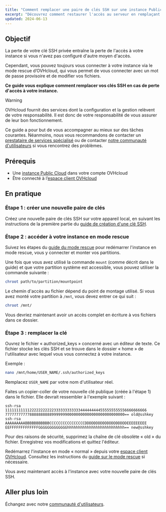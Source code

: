 ```yaml
---
title: "Comment remplacer une paire de clés SSH sur une instance Public Cloud"
excerpt: "Découvrez comment restaurer l'accès au serveur en remplaçant une paire de clés SSH par une nouvelle en cas de perte de votre clé privée"
updated: 2024-06-13
---
```


## Objectif

La perte de votre clé SSH privée entraîne la perte de l'accès à votre instance si vous n'avez pas configuré d'autre moyen d'accès.

Cependant, vous pouvez toujours vous connecter à votre instance via le mode rescue d’OVHcloud, qui vous permet de vous connecter avec un mot de passe provisoire et de modifier vos fichiers.

**Ce guide vous explique comment remplacer vos clés SSH en cas de perte d'accès à votre instance.**

> [!warning]
> OVHcloud fournit des services dont la configuration et la gestion relèvent de votre responsabilité. Il est donc de votre responsabilité de vous assurer de leur bon fonctionnement.
>
> Ce guide a pour but de vous accompagner au mieux sur des tâches courantes. Néanmoins, nous vous recommandons de contacter un [prestataire de services spécialisé](/links/partner) ou de contacter [notre communauté d'utilisateurs](/links/community) si vous rencontrez des problèmes.
>

## Prérequis

- Une [instance Public Cloud](/links/public-cloud/public-cloud) dans votre compte OVHcloud
- Être connecté à l’[espace client OVHcloud](/links/manager)

## En pratique

### Étape 1 : créer une nouvelle paire de clés

Créez une nouvelle paire de clés SSH sur votre appareil local, en suivant les instructions de la première partie du [guide de création d'une clé SSH](/pages/bare_metal_cloud/dedicated_servers/creating-ssh-keys-dedicated).

### Étape 2 : accéder à votre instance en mode rescue

Suivez les étapes du [guide du mode rescue](/pages/public_cloud/compute/put_an_instance_in_rescue_mode) pour redémarrer l'instance en mode rescue, vous y connecter et monter vos partitions.

Une fois que vous avez utilisé la commande `mount` (comme décrit dans le guide) et que votre partition système est accessible, vous pouvez utiliser la commande suivante :

```bash
chroot path/to/partition/mountpoint
```

Le chemin d'accès au fichier dépend du point de montage utilisé. Si vous avez monté votre partition à `/mnt`, vous devez entrer ce qui suit :

```bash
chroot /mnt/
```

Vous devriez maintenant avoir un accès complet en écriture à vos fichiers dans ce dossier.

### Étape 3 : remplacer la clé

Ouvrez le fichier « authorized_keys » concerné avec un éditeur de texte. Ce fichier stocke les clés SSH et se trouve dans le dossier « home » de l'utilisateur avec lequel vous vous connectez à votre instance.

Exemple :

```bash
nano /mnt/home/USER_NAME/.ssh/authorized_keys
```

Remplacez `USER_NAME` par votre nom d'utilisateur réel.

Faites un copier-coller de votre nouvelle clé publique (créée à l'étape 1) dans le fichier. Elle devrait ressembler à l'exemple suivant :

```console
ssh-rsa 1111111111122222222222333333333333444444444555555555556666666666
777777777778888888888999999900000000000000000000000000== old@sshkey
ssh-rsa AAAAAAAAABBBBBBBBBBBCCCCCCCCCCCCCCCCDDDDDDDDDDDDDDDDDDDEEEEEEEEE
EEFFFFFFFFFFFFFGGGGGGGGGGGGGhhhhhhhhhhhhhhhhhhhhhhhhhh== new@sshkey
```

Pour des raisons de sécurité, supprimez la chaîne de clé obsolète « old » du fichier. Enregistrez vos modifications et quittez l'éditeur.

Redémarrez l'instance en mode « normal » depuis votre [espace client OVHcloud](/links/manager). Consultez les instructions du [guide sur le mode rescue](/pages/public_cloud/compute/put_an_instance_in_rescue_mode) si nécessaire.

Vous avez maintenant accès à l'instance avec votre nouvelle paire de clés SSH.

## Aller plus loin

Échangez avec notre [communauté d'utilisateurs](/links/community).
